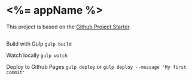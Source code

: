 # <%= appName %>
This project is based on the [Github Project Starter](https://github.com/jeroenoomsNL/github-project-starter). 

## 

Build with Gulp
`gulp build`

Watch locally
`gulp watch`

Deploy to Github Pages
`gulp deploy`
or
`gulp deploy --message 'My first commit'`

